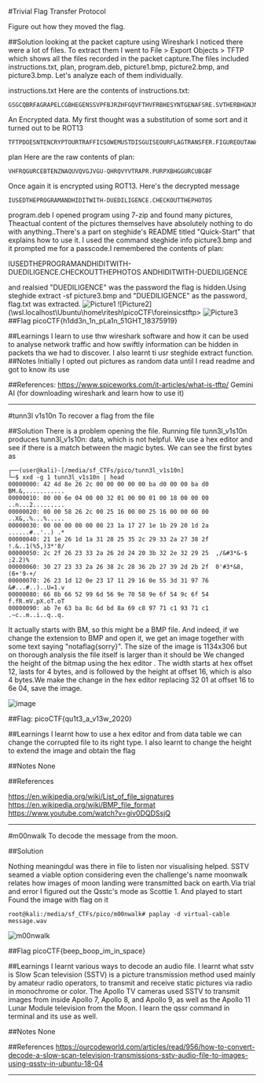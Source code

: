 #Trivial Flag Transfer Protocol

Figure out how they moved the flag.

##Solution
looking at the packet capture using Wireshark I noticed there were a lot of files. To extract them I went to File > Export Objects > TFTP which shows all the files recorded in the packet capture.The files included instructions.txt, plan, program.deb, picture1.bmp, picture2.bmp, and picture3.bmp. Let's analyze each of them individually.

instructions.txt
Here are the contents of instructions.txt:
```
GSGCQBRFAGRAPELCGBHEGENSSVPFBJRZHFGQVFTHVFRBHESYNTGENAFSRE.SVTHERBHGNJNLGBUVQRGURSYNTNAQVJVYYPURPXONPXSBEGURCYNA
```
An Encrypted data. My first thought was a substitution of some sort and it turned out to be ROT13
```
TFTPDOESNTENCRYPTOURTRAFFICSOWEMUSTDISGUISEOURFLAGTRANSFER.FIGUREOUTAWAYTOHIDETHEFLAGANDIWILLCHECKBACKFORTHEPLAN
```

plan
Here are the raw contents of plan:
```
VHFRQGURCEBTENZNAQUVQVGJVGU-QHRQVYVTRAPR.PURPXBHGGURCUBGBF
```
Once again it is encrypted using ROT13. Here's the decrypted message
```
IUSEDTHEPROGRAMANDHIDITWITH-DUEDILIGENCE.CHECKOUTTHEPHOTOS
```

program.deb
I opened program using 7-zip and found many pictures, Theactual content of the pictures themselves have absolutely nothing to do with anything..There's a part on steghide's README titled "Quick-Start" that explains how to use it. I used the command steghide info picture3.bmp and it prompted me for a passcode.I remembered the contents of plan:

IUSEDTHEPROGRAMANDHIDITWITH-DUEDILIGENCE.CHECKOUTTHEPHOTOS
ANDHIDITWITH-DUEDILIGENCE

and realsied "DUEDILIGENCE" was the password the flag is hidden.Using steghide extract -sf picture3.bmp and "DUEDILIGENCE" as the password, flag.txt was extracted.
![Picture1](\\wsl.localhost\Ubuntu\home\ritesh\picoCTF\foreinsicstftp)
![Picture2](\\wsl.localhost\Ubuntu\home\ritesh\picoCTF\foreinsicstftp>
![Picture3](\\wsl.localhost\Ubuntu\home\ritesh\picoCTF\foreinsicstftp)
##Flag
picoCTF{h1dd3n_1n_pLa1n_51GHT_18375919}

##Learnings
I learn to use thw wireshark software and how it can be used to analyse network traffic and how swiftly information can be hidden in packets tha we had to discover. I also learnt ti usr steghide extract function.
##Notes
Initially I opted out pictures as random data until I read readme and got to know its use

##References:
https://www.spiceworks.com/it-articles/what-is-tftp/
Gemini AI (for downloading wireshark and learn how to use it)

-----------------------------------------------------------------------

#tunn3l v1s10n
To recover a flag from the file

##Solution
There is a problem opening the file. Running file tunn3l_v1s10n produces tunn3l_v1s10n: data, which is not helpful. We use a hex editor and see if there is a match between the magic bytes. We can see the first bytes as

```
┌──(user@kali)-[/media/sf_CTFs/pico/tunn3l_v1s10n]
└─$ xxd -g 1 tunn3l_v1s10n | head
00000000: 42 4d 8e 26 2c 00 00 00 00 00 ba d0 00 00 ba d0  BM.&,...........
00000010: 00 00 6e 04 00 00 32 01 00 00 01 00 18 00 00 00  ..n...2.........
00000020: 00 00 58 26 2c 00 25 16 00 00 25 16 00 00 00 00  ..X&,.%...%.....
00000030: 00 00 00 00 00 00 23 1a 17 27 1e 1b 29 20 1d 2a  ......#..'..) .*
00000040: 21 1e 26 1d 1a 31 28 25 35 2c 29 33 2a 27 38 2f  !.&..1(%5,)3*'8/
00000050: 2c 2f 26 23 33 2a 26 2d 24 20 3b 32 2e 32 29 25  ,/&#3*&-$ ;2.2)%
00000060: 30 27 23 33 2a 26 38 2c 28 36 2b 27 39 2d 2b 2f  0'#3*&8,(6+'9-+/
00000070: 26 23 1d 12 0e 23 17 11 29 16 0e 55 3d 31 97 76  &#...#..)..U=1.v
00000080: 66 8b 66 52 99 6d 56 9e 70 58 9e 6f 54 9c 6f 54  f.fR.mV.pX.oT.oT
00000090: ab 7e 63 ba 8c 6d bd 8a 69 c8 97 71 c1 93 71 c1  .~c..m..i..q..q.

```
It actually starts with BM, so this might be a BMP file. And indeed, if we change the extension to BMP and open it, we get an image together with some text saying "notaflag{sorry}".
The size of the image is 1134x306 but on thorough analysis the file itself is larger than it should be
We changed the height of the bitmap using the hex editor . The width starts at hex offset 12, lasts for 4 bytes, and is followed by the height at offset 16, which is also 4 bytes.We make the change in the hex editor replacing 32 01 at offset 16 to 6e 04, save the image.

![image](\\wsl.localhost\Ubuntu\home\ritesh\picoCTF\forensictunnel)

##Flag:
picoCTF{qu1t3_a_v13w_2020}

##Learnings
I learnt how to use a hex editor and from data table we can change the corrupted file to its right type. I also learnt to change the height to extend the image and obtain the flag

##Notes
None

##References

https://en.wikipedia.org/wiki/List_of_file_signatures
https://en.wikipedia.org/wiki/BMP_file_format
https://www.youtube.com/watch?v=giv0DQDSsjQ

----------------------------------------------------------------------
#m00nwalk
To decode the message from the moon.

##Solution

Nothing meaningdul was there in file to listen nor visualising helped. SSTV seamed a viable option considering even the challenge's name moonwalk relates how images of moon landing were transmitted back on earth.Via trial and error I figured out the Qsstc's mode as Scottie 1. And played to start Found the image with flag on it

```root@kali:/media/sf_CTFs/pico/m00nwalk# paplay -d virtual-cable message.wav```

![m00nwalk](\\wsl.localhost\Ubuntu\home\ritesh\picoCTF\foreinsicstftp)

##Flag
picoCTF{beep_boop_im_in_space}

##Learnings
I learnt various ways to decode an audio file. I learnt what sstv is Slow Scan television (SSTV) is a picture transmission method used mainly by amateur radio operators, to transmit and receive static pictures via radio in monochrome or color. The Apollo TV cameras used SSTV to transmit images from inside Apollo 7, Apollo 8, and Apollo 9, as well as the Apollo 11 Lunar Module television from the Moon. I learn the qssr command in terminal and its use as well.

##Notes
None

##References
https://ourcodeworld.com/articles/read/956/how-to-convert-decode-a-slow-scan-television-transmissions-sstv-audio-file-to-images-using-qsstv-in-ubuntu-18-04

----------------------------------------------------------------------
